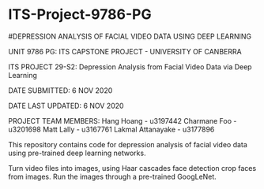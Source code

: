 # ITS-Project-9786-PG
#DEPRESSION ANALYSIS OF FACIAL VIDEO DATA USING DEEP LEARNING

UNIT 9786 PG: ITS CAPSTONE PROJECT - UNIVERSITY OF CANBERRA

ITS PROJECT 29-S2: Depression Analysis from Facial Video Data via Deep Learning

DATE SUBMITTED: 6 NOV 2020

DATE LAST UPDATED: 6 NOV 2020

PROJECT TEAM MEMBERS:
	Hang Hoang - u3197442
 	Charmane Foo - u3201698
 	Matt Lally - u3167761
 	Lakmal Attanayake - u3177896

This repository contains code for depression analysis of facial video data using pre-trained deep learning networks. 

Turn video files into images, using Haar cascades face detection crop faces from images. Run the images through a pre-trained GoogLeNet. 
